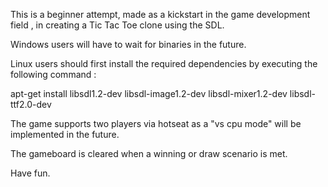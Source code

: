 This is a beginner attempt, made as a kickstart in the game development field , in creating a Tic Tac Toe clone using the SDL.

Windows users will have to wait for binaries in the future.

Linux users should first install the required dependencies by executing the following command :

apt-get install libsdl1.2-dev libsdl-image1.2-dev libsdl-mixer1.2-dev libsdl-ttf2.0-dev

The game supports two players via hotseat as a "vs cpu mode" will be implemented in the future.

The gameboard is cleared when a winning or draw scenario is met.

Have fun.


